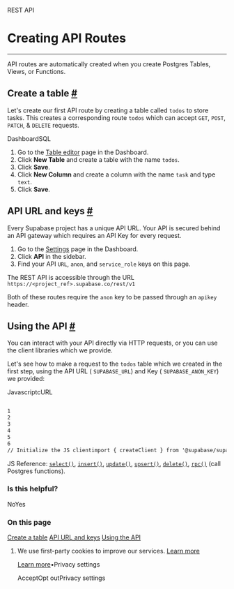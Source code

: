 REST API

# Creating API Routes

* * *

API routes are automatically created when you create Postgres Tables, Views, or Functions.

## Create a table [\#](https://supabase.com/docs/guides/api/creating-routes\#create-a-table)

Let's create our first API route by creating a table called `todos` to store tasks.
This creates a corresponding route `todos` which can accept `GET`, `POST`, `PATCH`, & `DELETE` requests.

DashboardSQL

1. Go to the [Table editor](https://supabase.com/dashboard/project/_/editor) page in the Dashboard.
2. Click **New Table** and create a table with the name `todos`.
3. Click **Save**.
4. Click **New Column** and create a column with the name `task` and type `text`.
5. Click **Save**.

## API URL and keys [\#](https://supabase.com/docs/guides/api/creating-routes\#api-url-and-keys)

Every Supabase project has a unique API URL. Your API is secured behind an API gateway which requires an API Key for every request.

1. Go to the [Settings](https://supabase.com/dashboard/project/_/settings/general) page in the Dashboard.
2. Click **API** in the sidebar.
3. Find your API `URL`, `anon`, and `service_role` keys on this page.

The REST API is accessible through the URL `https://<project_ref>.supabase.co/rest/v1`

Both of these routes require the `anon` key to be passed through an `apikey` header.

## Using the API [\#](https://supabase.com/docs/guides/api/creating-routes\#using-the-api)

You can interact with your API directly via HTTP requests, or you can use the client libraries which we provide.

Let's see how to make a request to the `todos` table which we created in the first step,
using the API URL ( `SUPABASE_URL`) and Key ( `SUPABASE_ANON_KEY`) we provided:

JavascriptcURL

```flex

1
2
3
4
5
6
// Initialize the JS clientimport { createClient } from '@supabase/supabase-js'const supabase = createClient(SUPABASE_URL, SUPABASE_ANON_KEY)// Make a requestconst { data: todos, error } = await supabase.from('todos').select('*')
```

JS Reference: [`select()`](https://supabase.com/docs/reference/javascript/select),
[`insert()`](https://supabase.com/docs/reference/javascript/insert),
[`update()`](https://supabase.com/docs/reference/javascript/update),
[`upsert()`](https://supabase.com/docs/reference/javascript/upsert),
[`delete()`](https://supabase.com/docs/reference/javascript/delete),
[`rpc()`](https://supabase.com/docs/reference/javascript/rpc) (call Postgres functions).

### Is this helpful?

NoYes

### On this page

[Create a table](https://supabase.com/docs/guides/api/creating-routes#create-a-table) [API URL and keys](https://supabase.com/docs/guides/api/creating-routes#api-url-and-keys) [Using the API](https://supabase.com/docs/guides/api/creating-routes#using-the-api)

1. We use first-party cookies to improve our services. [Learn more](https://supabase.com/privacy#8-cookies-and-similar-technologies-used-on-our-european-services)



   [Learn more](https://supabase.com/privacy#8-cookies-and-similar-technologies-used-on-our-european-services)•Privacy settings





   AcceptOpt outPrivacy settings